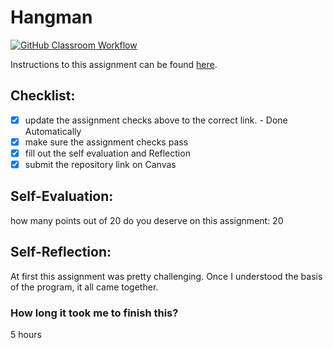 Hangman
=====================
[![GitHub Classroom Workflow](https://github.com/IT3049C-Reed-SP23/assn-4-hangman-robin2br/actions/workflows/classroom.yml/badge.svg)](https://github.com/IT3049C-Reed-SP23/assn-4-hangman-robin2br/actions/workflows/classroom.yml)

Instructions to this assignment can be found [here](https://reedws.github.io/IT3049C/coursework/assignments/hangman/).

## Checklist:
- [x] update the assignment checks above to the correct link. - Done Automatically
- [x] make sure the assignment checks pass
- [x] fill out the self evaluation and Reflection
- [x] submit the repository link on Canvas

## Self-Evaluation:

how many points out of 20 do you deserve on this assignment:
20
## Self-Reflection:
At first this assignment was pretty challenging. Once I understood the basis of the program, it all came together.

### How long it took me to finish this?
5 hours
